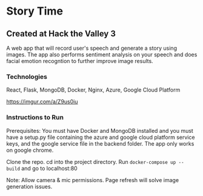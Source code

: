 # Story Time

## Created at Hack the Valley 3

A web app that will record user's speech and generate a story using images. The app also performs sentiment analysis on your speech and does facial emotion recogntion to further improve image results.

### Technologies
React, Flask, MongoDB, Docker, Nginx, Azure, Google Cloud Platform

https://imgur.com/a/Z9us0iu

### Instructions to Run
Prerequisites: You must have Docker and MongoDB installed and you must have a setup.py file containing the azure and google cloud platform service keys, and the google service file in the backend folder. The app only works on google chrome.

Clone the repo. cd into the project directory. Run `docker-compose up --build` and go to localhost:80

Note: Allow camera & mic permissions. Page refresh will solve image generation issues.
